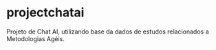 # projectchatai
Projeto de Chat AI, utilizando base da dados de estudos relacionados a Metodologias Agéis.
